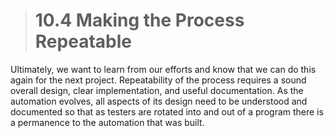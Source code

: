 > # **10.4** Making the Process Repeatable

Ultimately, we want to learn from our efforts and know that we can do this again for the next project. Repeatability of the process requires a sound overall design, 
clear implementation, and useful documentation. As the automation evolves, all aspects of its design need to be understood and documented so that as testers are 
rotated into and out of a program there is a permanence to the automation that was built.

